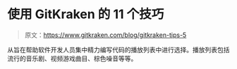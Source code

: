 # 使用 GitKraken 的 11 个技巧

> 原文：<https://www.gitkraken.com/blog/gitkraken-tips-5>

从旨在帮助软件开发人员集中精力编写代码的播放列表中进行选择。播放列表包括流行的音乐剧、视频游戏曲目、棕色噪音等等。